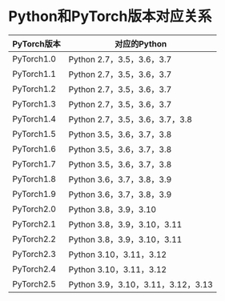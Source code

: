 # Python和PyTorch版本对应关系

|PyTorch版本	|对应的Python|
|---	| ---|
| PyTorch1.0	 | Python 2.7，3.5，3.6，3.7 |
|PyTorch1.1	|Python 2.7，3.5，3.6，3.7|
|PyTorch1.2	|Python 2.7，3.5，3.6，3.7|
|PyTorch1.3	|Python 2.7，3.5，3.6，3.7|
|PyTorch1.4	|Python 2.7，3.5，3.6，3.7，3.8|
|PyTorch1.5	|Python 3.5，3.6，3.7，3.8|
|PyTorch1.6	|Python 3.5，3.6，3.7，3.8|
|PyTorch1.7	|Python 3.5，3.6，3.7，3.8|
|PyTorch1.8	|Python 3.6，3.7，3.8，3.9|
|PyTorch1.9	|Python 3.6，3.7，3.8，3.9|
|PyTorch2.0	|Python 3.8，3.9，3.10|
|PyTorch2.1	|Python 3.8，3.9，3.10，3.11|
|PyTorch2.2	|Python 3.8，3.9，3.10，3.11|
|PyTorch2.3	|Python 3.10，3.11，3.12|
|PyTorch2.4	|Python 3.10，3.11，3.12|
|PyTorch2.5	|Python 3.9，3.10，3.11，3.12，3.13|

